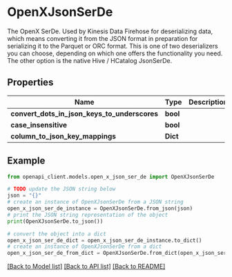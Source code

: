 # OpenXJsonSerDe

The OpenX SerDe. Used by Kinesis Data Firehose for deserializing data, which means converting it from the JSON format in preparation for serializing it to the Parquet or ORC format. This is one of two deserializers you can choose, depending on which one offers the functionality you need. The other option is the native Hive / HCatalog JsonSerDe.

## Properties

Name | Type | Description | Notes
------------ | ------------- | ------------- | -------------
**convert_dots_in_json_keys_to_underscores** | **bool** |  | [optional] 
**case_insensitive** | **bool** |  | [optional] 
**column_to_json_key_mappings** | **Dict** |  | [optional] 

## Example

```python
from openapi_client.models.open_x_json_ser_de import OpenXJsonSerDe

# TODO update the JSON string below
json = "{}"
# create an instance of OpenXJsonSerDe from a JSON string
open_x_json_ser_de_instance = OpenXJsonSerDe.from_json(json)
# print the JSON string representation of the object
print(OpenXJsonSerDe.to_json())

# convert the object into a dict
open_x_json_ser_de_dict = open_x_json_ser_de_instance.to_dict()
# create an instance of OpenXJsonSerDe from a dict
open_x_json_ser_de_from_dict = OpenXJsonSerDe.from_dict(open_x_json_ser_de_dict)
```
[[Back to Model list]](../README.md#documentation-for-models) [[Back to API list]](../README.md#documentation-for-api-endpoints) [[Back to README]](../README.md)


